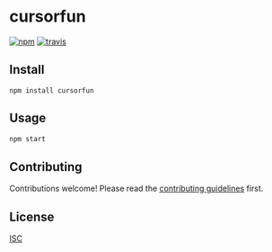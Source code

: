 # cursorfun

[![npm][npm-image]][npm-url]
[![travis][travis-image]][travis-url]

[npm-image]: https://img.shields.io/npm/v/cursorfun.svg?style=flat-square
[npm-url]: https://www.npmjs.com/package/cursorfun
[travis-image]: https://img.shields.io/travis/Flet/cursorfun.svg?style=flat-square
[travis-url]: https://travis-ci.org/Flet/cursorfun

## Install

```
npm install cursorfun
```

## Usage

```js
npm start
```

## Contributing

Contributions welcome! Please read the [contributing guidelines](CONTRIBUTING.md) first.

## License

[ISC](LICENSE)
